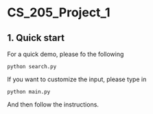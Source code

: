 # CS_205_Project_1

## 1. Quick start

For a quick demo, please fo the following
```shell
python search.py 
```

If you want to customize the input, please type in
```shell
python main.py
```
And then follow the instructions.


